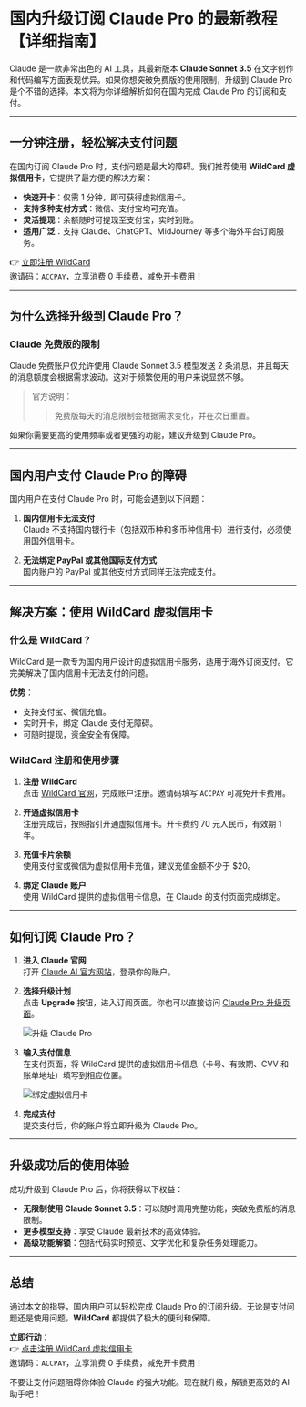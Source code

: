 # 国内升级订阅 Claude Pro 的最新教程【详细指南】

Claude 是一款非常出色的 AI 工具，其最新版本 **Claude Sonnet 3.5** 在文字创作和代码编写方面表现优异。如果你想突破免费版的使用限制，升级到 Claude Pro 是个不错的选择。本文将为你详细解析如何在国内完成 Claude Pro 的订阅和支付。

---

## 一分钟注册，轻松解决支付问题

在国内订阅 Claude Pro 时，支付问题是最大的障碍。我们推荐使用 **WildCard 虚拟信用卡**，它提供了最方便的解决方案：

- **快速开卡**：仅需 1 分钟，即可获得虚拟信用卡。
- **支持多种支付方式**：微信、支付宝均可充值。
- **灵活提现**：余额随时可提现至支付宝，实时到账。
- **适用广泛**：支持 Claude、ChatGPT、MidJourney 等多个海外平台订阅服务。

👉 [立即注册 WildCard](https://bit.ly/bewildcard)  
邀请码：`ACCPAY`，立享消费 0 手续费，减免开卡费用！

---

## 为什么选择升级到 Claude Pro？

### Claude 免费版的限制
Claude 免费账户仅允许使用 Claude Sonnet 3.5 模型发送 2 条消息，并且每天的消息额度会根据需求波动。这对于频繁使用的用户来说显然不够。

> 官方说明：
> > 免费版每天的消息限制会根据需求变化，并在次日重置。

如果你需要更高的使用频率或者更强的功能，建议升级到 Claude Pro。

---

## 国内用户支付 Claude Pro 的障碍

国内用户在支付 Claude Pro 时，可能会遇到以下问题：

1. **国内信用卡无法支付**  
   Claude 不支持国内银行卡（包括双币种和多币种信用卡）进行支付，必须使用国外信用卡。

2. **无法绑定 PayPal 或其他国际支付方式**  
   国内账户的 PayPal 或其他支付方式同样无法完成支付。

---

## 解决方案：使用 WildCard 虚拟信用卡

### 什么是 WildCard？
WildCard 是一款专为国内用户设计的虚拟信用卡服务，适用于海外订阅支付。它完美解决了国内信用卡无法支付的问题。

**优势**：
- 支持支付宝、微信充值。
- 实时开卡，绑定 Claude 支付无障碍。
- 可随时提现，资金安全有保障。

### WildCard 注册和使用步骤

1. **注册 WildCard**  
   点击 [WildCard 官网](https://bit.ly/bewildcard)，完成账户注册。邀请码填写 `ACCPAY` 可减免开卡费用。

2. **开通虚拟信用卡**  
   注册完成后，按照指引开通虚拟信用卡。开卡费约 70 元人民币，有效期 1 年。

3. **充值卡片余额**  
   使用支付宝或微信为虚拟信用卡充值，建议充值金额不少于 $20。

4. **绑定 Claude 账户**  
   使用 WildCard 提供的虚拟信用卡信息，在 Claude 的支付页面完成绑定。

---

## 如何订阅 Claude Pro？

1. **进入 Claude 官网**  
   打开 [Claude AI 官方网站](https://claude.ai)，登录你的账户。

2. **选择升级计划**  
   点击 **Upgrade** 按钮，进入订阅页面。你也可以直接访问 [Claude Pro 升级页面](https://claude.ai/upgrade)。

   ![升级 Claude Pro](https://cdn.spoock.com/img/2376fdce180bd48f.webp)

3. **输入支付信息**  
   在支付页面，将 WildCard 提供的虚拟信用卡信息（卡号、有效期、CVV 和账单地址）填写到相应位置。

   ![绑定虚拟信用卡](https://cdn.spoock.com/gptcn/5fd2e53a5eb2638f.webp)

4. **完成支付**  
   提交支付后，你的账户将立即升级为 Claude Pro。

---

## 升级成功后的使用体验

成功升级到 Claude Pro 后，你将获得以下权益：
- **无限制使用 Claude Sonnet 3.5**：可以随时调用完整功能，突破免费版的消息限制。
- **更多模型支持**：享受 Claude 最新技术的高效体验。
- **高级功能解锁**：包括代码实时预览、文字优化和复杂任务处理能力。

---

## 总结

通过本文的指导，国内用户可以轻松完成 Claude Pro 的订阅升级。无论是支付问题还是使用问题，**WildCard** 都提供了极大的便利和保障。

**立即行动**：  
👉 [点击注册 WildCard 虚拟信用卡](https://bit.ly/bewildcard)  
邀请码：`ACCPAY`，立享消费 0 手续费，减免开卡费用！

不要让支付问题阻碍你体验 Claude 的强大功能。现在就升级，解锁更高效的 AI 助手吧！
